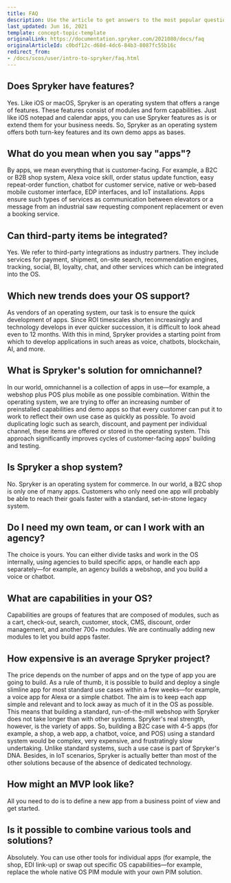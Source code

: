 ```yaml
---
title: FAQ
description: Use the article to get answers to the most popular questions about Spryker.
last_updated: Jun 16, 2021
template: concept-topic-template
originalLink: https://documentation.spryker.com/2021080/docs/faq
originalArticleId: c0bdf12c-d68d-4dc6-84b3-8087fc55b16c
redirect_from:
- /docs/scos/user/intro-to-spryker/faq.html
---
```


## Does Spryker have features?

Yes. Like iOS or macOS, Spryker is an operating system that offers a range of features. These features consist of modules and form capabilities. Just like iOS notepad and calendar apps, you can use Spryker features as is or extend them for your business needs. So, Spryker as an operating system offers both turn-key features and its own demo apps as bases.

## What do you mean when you say "apps"?

By apps, we mean everything that is customer-facing. For example, a B2C or B2B shop system, Alexa voice skill, order status update function, easy repeat-order function, chatbot for customer service, native or web-based mobile customer interface, EDP interfaces, and IoT installations. Apps ensure such types of services as communication between elevators or a message from an industrial saw requesting component replacement or even a booking service.

## Can third-party items be integrated?

Yes. We refer to third-party integrations as industry partners. They include services for payment, shipment, on-site search, recommendation engines, tracking, social, BI, loyalty, chat, and other services which can be integrated into the OS.

## Which new trends does your OS support?

As vendors of an operating system, our task is to ensure the quick development of apps. Since ROI timescales shorten increasingly and technology develops in ever quicker succession, it is difficult to look ahead even to 12 months. With this in mind, Spryker provides a starting point from which to develop applications in such areas as voice, chatbots, blockchain, AI, and more.

## What is Spryker's solution for omnichannel?

In our world, omnichannel is a collection of apps in use—for example, a webshop plus POS plus mobile as one possible combination. Within the operating system, we are trying to offer an increasing number of preinstalled capabilities and demo apps so that every customer can put it to work to reflect their own use case as quickly as possible. To avoid duplicating logic such as search, discount, and payment per individual channel, these items are offered or stored in the operating system. This approach significantly improves cycles of customer-facing apps' building and testing.

## Is Spryker a shop system?

No. Spryker is an operating system for commerce. In our world, a B2C shop is only one of many apps. Customers who only need one app will probably be able to reach their goals faster with a standard, set-in-stone legacy system.

## Do I need my own team, or can I work with an agency?

The choice is yours. You can either divide tasks and work in the OS internally, using agencies to build specific apps, or handle each app separately—for example, an agency builds a webshop, and you build a voice or chatbot.

## What are capabilities in your OS?

Capabilities are groups of features that are composed of modules, such as a cart, check-out, search, customer, stock, CMS, discount, order management, and another 700+ modules. We are continually adding new modules to let you build apps faster.

## How expensive is an average Spryker project?

The price depends on the number of apps and on the type of app you are going to build. As a rule of thumb, it is possible to build and deploy a single slimline app for most standard use cases within a few weeks—for example, a voice app for Alexa or a simple chatbot. The aim is to keep each app simple and relevant and to lock away as much of it in the OS as possible. This means that building a standard, run-of-the-mill webshop with Spryker does not take longer than with other systems. Spryker's real strength, however, is the variety of apps. So, building a B2C case with 4-5 apps (for example, a shop, a web app, a chatbot, voice, and POS) using a standard system would be complex, very expensive, and frustratingly slow undertaking. Unlike standard systems, such a use case is part of Spryker's DNA. Besides, in IoT scenarios, Spryker is actually better than most of the other solutions because of the absence of dedicated technology.

## How might an MVP look like?

All you need to do is to define a new app from a business point of view and get started.

## Is it possible to combine various tools and solutions?

Absolutely. You can use other tools for individual apps (for example, the shop, EDI link-up) or swap out specific OS capabilities—for example, replace the whole native OS PIM module with your own PIM solution.
